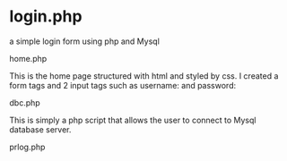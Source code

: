 # login.php
a simple login form using php and Mysql

home.php

This is the home page structured with html and styled by css.
I created a form tags and 2 input tags such as username: and password:



dbc.php

This is simply a php script that allows the user to connect to
Mysql database server.

prlog.php
